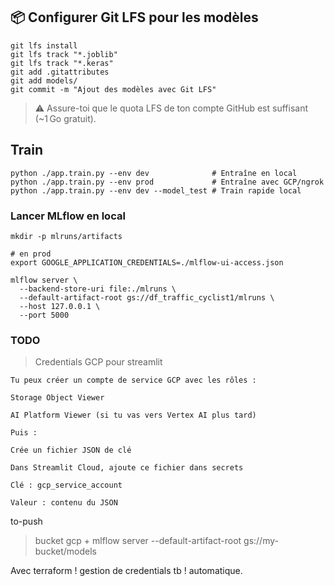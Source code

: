 ## 📦 Configurer Git LFS pour les modèles
```hcl
git lfs install
git lfs track "*.joblib"
git lfs track "*.keras"
git add .gitattributes
git add models/
git commit -m "Ajout des modèles avec Git LFS"
```
> ⚠️ Assure-toi que le quota LFS de ton compte GitHub est suffisant (~1 Go gratuit).

## Train
```hcl
python ./app.train.py --env dev              # Entraîne en local
python ./app.train.py --env prod             # Entraîne avec GCP/ngrok
python ./app.train.py --env dev --model_test # Train rapide local
```

### Lancer MLflow en local
```
mkdir -p mlruns/artifacts

# en prod
export GOOGLE_APPLICATION_CREDENTIALS=./mlflow-ui-access.json

mlflow server \
  --backend-store-uri file:./mlruns \
  --default-artifact-root gs://df_traffic_cyclist1/mlruns \
  --host 127.0.0.1 \
  --port 5000
  ```

### TODO
> Credentials GCP pour streamlit
```hcl
Tu peux créer un compte de service GCP avec les rôles :

Storage Object Viewer

AI Platform Viewer (si tu vas vers Vertex AI plus tard)

Puis :

Crée un fichier JSON de clé

Dans Streamlit Cloud, ajoute ce fichier dans secrets

Clé : gcp_service_account

Valeur : contenu du JSON
```
to-push
> bucket gcp + mlflow server --default-artifact-root gs://my-bucket/models 

Avec terraform ! gestion de credentials tb ! automatique.
  